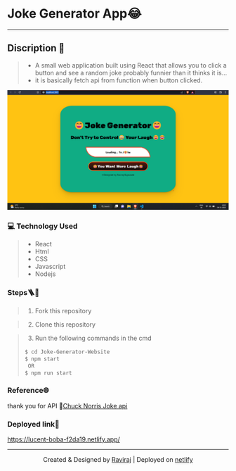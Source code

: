 # Joke Generator App😂

---

 ## Discription 📄 

> * A small web application built using React that allows you to click a button and see a random  joke 
probably funnier than it thinks it is...
> * it is basically fetch api from function when button clicked.

![screenshoot](./Screenshot%20(1).png)

 ### 💻 Technology Used
> * React
>* Html
>* CSS
> * Javascript
> * Nodejs

### Steps🪜🚶

> 1. Fork this repository

> 2. Clone this repository

> 3. Run the following commands in the cmd
> ```
> $ cd Joke-Generator-Website
> $ npm start 
>  OR
> $ npm run start
> ```

### Reference🌐

thank you for API 👏[Chuck Norris Joke api](https://api.chucknorris.io/jokes/random)

### Deployed link🔗

https://lucent-boba-f2da19.netlify.app/

----

<p align="center">Created & Designed by <a href="https://github.com/Raviraj39">Raviraj</a>
 | Deployed on <a href="https://www.netlify.com/"> netlify</a></p>
